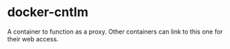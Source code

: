 # docker-cntlm
A container to function as a proxy. Other containers can link to this one for their web access.
